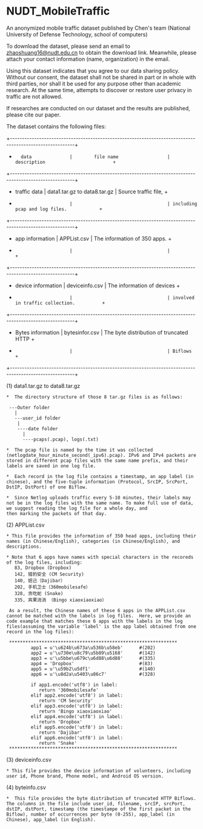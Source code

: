 # NUDT_MobileTraffic
An anonymized mobile traffic dataset published by Chen's team (National University of Defense Technology, school of computers)

To download the dataset, please send an email to zhaoshuang16@nudt.edu.cn to obtain the download link. Meanwhile, please attach your contact information (name, organization) in the email.

Using this dataset indicates that you agree to our data sharing policy. Without our consent, the dataset shall not be shared in part or in whole with third parties, nor shall it be used for any purpose other than academic research. At the same time, attempts to discover or restore user privacy in traffic are not allowed.

If researches are conducted on our dataset and the results are published, please cite our paper. 

The dataset contains the following files:

+--------------------------------------------------------------------------------------------------------+ 
+       data              |        file name                  |      description                         +
+--------------------------------------------------------------------------------------------------------+
+   traffic data          |    data1.tar.gz to data8.tar.gz   | Source traffic file,                     +
+                         |                                   | including pcap and log files.            +
+--------------------------------------------------------------------------------------------------------+
+   app information       |    APPList.csv                    | The information of 350 apps.             +
+                         |                                   |                                          +
+--------------------------------------------------------------------------------------------------------+
+   device information    |    deviceinfo.csv                 | The information of devices               +
+                         |                                   | involved in traffic collection.          +
+--------------------------------------------------------------------------------------------------------+
+   Bytes information     |    bytesinfor.csv                 | The byte distribution of truncated HTTP  +
+   				      |                                   | Biflows                                  +
+--------------------------------------------------------------------------------------------------------+		

(1) data1.tar.gz to data8.tar.gz
   
    *  The directory structure of those 8 tar.gz files is as follows:

     ---Outer folder
       |
       ---user_id folder
        |
        ----date folder
          |
          ----pcaps(.pcap), logs(.txt)

    *  The pcap file is named by the time it was collected (netlogdate_hour_minute_second(_ipv6).pcap). IPv6 and IPv4 packets are stored in different pcap files with the same name prefix, and their labels are saved in one log file. 

    *  Each record in the log file contains a timestamp, an app label (in chinese), and the five-tuple information (Protocol, SrcIP, SrcPort, DstIP, DstPort) of one Biflow.

    *  Since Netlog uploads traffic every 5-10 minutes, their labels may not be in the log files with the same name. To make full use of data, we suggest reading the log file for a whole day, and 
    then marking the packets of that day.


(2) APPList.csv
    
    * This file provides the information of 350 head apps, including their names (in Chinese/English), categories (in Chinese/English), and descriptions.

    * Note that 6 apps have names with special characters in the recoreds of the log files, including:
       83, Dropbox (Dropbox)
       142, 猎豹安全 (CM Security)
       140, 妲己（Dajibar）
       202, 手机卫士（360mobilesafe）
       328, 贪吃蛇 (Snake)
       335, 宾果消消 （Bingo xiaoxiaoxiao）
       
     As a result, the Chinese names of these 6 apps in the APPList.csv cannot be matched with the labels in log files.  Here, we provide an code example that matches these 6 apps with the labels in the log files(assuming the variable 'label' is the app label obtained from one record in the log files):

     **************************************************************
		     app1 = u'\u624b\u673a\u536b\u58eb'      #(202)
		     app2 = u'\u730e\u8c79\u5b89\u5168'      #(142)
		     app3 = u'\u5bbe\u679c\u6d88\u6d88'      #(335)
		     app4 = 'Dropbox'                        #(83)
		     app5 = u'\u59b2\u5df1'                  #(140)
		     app6 = u'\u8d2a\u5403\u86c7'            #(328)

		     if app1.encode('utf8') in label:
		     	return '360mobilesafe'
		     elif app2.encode('utf8') in label:
		     	return 'CM Security'
		     elif app3.encode('utf8') in label:
		     	return 'Bingo xiaoxiaoxiao'
		     elif app4.encode('utf8') in label:
		     	return 'Dropbox'
		     elif app5.encode('utf8') in label:
		     	return 'Dajibar'
		     elif app6.encode('utf8') in label:
		     	return 'Snake'
	 **************************************************************


(3) deviceinfo.csv
    
    * This file provides the device information of volunteers, including user id, Phone brand, Phone model, and Android OS version.  


(4) byteinfo.csv

    *  This file provides the byte distribution of truncated HTTP Biflows. The columns in the file include user_id, filename, srcIP, srcPort, dstIP, dstPort, timestamp (the timestampe of the first packet in the Biflow), number of occurrences per byte (0-255), app_label (in Chinese), app_label (in English). 
